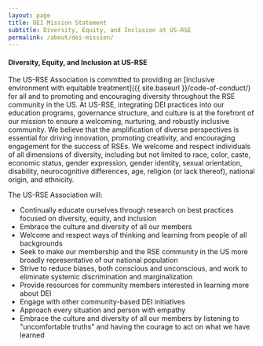 ```yaml
---
layout: page
title: DEI Mission Statement
subtitle: Diversity, Equity, and Inclusion at US-RSE
permalink: /about/dei-mission/
---
```

#### Diversity, Equity, and Inclusion at US-RSE

The US-RSE Association is committed to providing an [inclusive environment with
equitable treatment]({{ site.baseurl }}/code-of-conduct/) for all and to promoting
and encouraging diversity throughout the RSE community in the US. At US-RSE,
integrating DEI practices into our education programs, governance structure,
and culture is at the forefront of our mission to ensure a welcoming,
nurturing, and robustly inclusive community. We believe that the amplification
of diverse perspectives is essential for driving innovation, promoting
creativity, and encouraging engagement for the success of RSEs. We welcome and
respect individuals of all dimensions of diversity, including but not limited
to race, color, caste, economic status, gender expression, gender identity,
sexual orientation, disability, neurocognitive differences, age,
religion (or lack thereof), national origin, and ethnicity.

The US-RSE Association will:
- Continually educate ourselves through research on best practices focused on
  diversity, equity, and inclusion
- Embrace the culture and diversity of all our members
- Welcome and respect ways of thinking and learning from people of all
  backgrounds
- Seek to make our membership and the RSE community in the US more broadly
  representative of our national population
- Strive to reduce biases, both conscious and unconscious, and work to
  eliminate systemic discrimination and marginalization
- Provide resources for community members interested in learning more about DEI
- Engage with other community-based DEI initiatives
- Approach every situation and person with empathy
- Embrace the culture and diversity of all our members by listening to
  "uncomfortable truths" and having the courage to act on what we have learned
